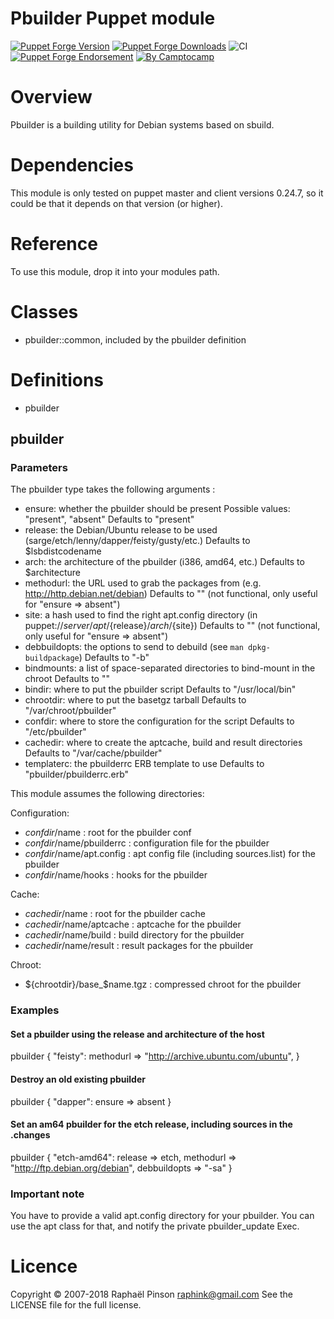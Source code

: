 Pbuilder Puppet module
======================

[![Puppet Forge Version](http://img.shields.io/puppetforge/v/puppet/pbuilder.svg)](https://forge.puppetlabs.com/puppet/pbuilder)
[![Puppet Forge Downloads](http://img.shields.io/puppetforge/dt/puppet/pbuilder.svg)](https://forge.puppetlabs.com/puppet/pbuilder)
![CI](https://github.com/voxpupuli/puppet-pbuilder/workflows/CI/badge.svg)
[![Puppet Forge Endorsement](https://img.shields.io/puppetforge/e/puppet/pbuilder.svg)](https://forge.puppetlabs.com/puppet/pbuilder)
[![By Camptocamp](https://img.shields.io/badge/by-camptocamp-fb7047.svg)](http://www.camptocamp.com)


# Overview

Pbuilder is a building utility for Debian systems based on sbuild.


# Dependencies

This module is only tested on puppet master and client versions 0.24.7,
so it could be that it depends on that version (or higher).


# Reference

To use this module, drop it into your modules path.


# Classes

 - pbuilder::common, included by the pbuilder definition


# Definitions

 - pbuilder

## pbuilder

### Parameters

The pbuilder type takes the following arguments :
 - ensure: whether the pbuilder should be present
     Possible values: "present", "absent"
     Defaults to "present"
 - release: the Debian/Ubuntu release to be used
     (sarge/etch/lenny/dapper/feisty/gusty/etc.)
     Defaults to $lsbdistcodename
 - arch: the architecture of the pbuilder (i386, amd64, etc.)
     Defaults to $architecture
 - methodurl: the URL used to grab the packages from
     (e.g. http://http.debian.net/debian)
     Defaults to "" (not functional, only useful for "ensure => absent")
 - site: a hash used to find the right apt.config directory
     (in puppet://${server}/apt/${release}/${arch}/${site})
     Defaults to "" (not functional, only useful for "ensure => absent")
 - debbuildopts: the options to send to debuild (see `man dpkg-buildpackage`)
     Defaults to "-b"
 - bindmounts: a list of space-separated directories to bind-mount in the chroot
     Defaults to ""
 - bindir: where to put the pbuilder script
     Defaults to "/usr/local/bin"
 - chrootdir: where to put the basetgz tarball
     Defaults to "/var/chroot/pbuilder"
 - confdir: where to store the configuration for the script
     Defaults to "/etc/pbuilder"
 - cachedir: where to create the aptcache, build and result directories
     Defaults to "/var/cache/pbuilder"
 - templaterc: the pbuilderrc ERB template to use
     Defaults to "pbuilder/pbuilderrc.erb"

This module assumes the following directories:

Configuration:
 - ${confdir}/$name : root for the pbuilder conf
 - ${confdir}/$name/pbuilderrc : configuration file for the pbuilder
 - ${confdir}/$name/apt.config : apt config file (including sources.list) for the pbuilder
 - ${confdir}/$name/hooks : hooks for the pbuilder

Cache:
 - ${cachedir}/$name : root for the pbuilder cache
 - ${cachedir}/$name/aptcache : aptcache for the pbuilder
 - ${cachedir}/$name/build : build directory for the pbuilder
 - ${cachedir}/$name/result : result packages for the pbuilder

Chroot:
 - ${chrootdir}/base_$name.tgz : compressed chroot for the pbuilder



### Examples


#### Set a pbuilder using the release and architecture of the host

pbuilder { "feisty":
   methodurl => "http://archive.ubuntu.com/ubuntu",
}


#### Destroy an old existing pbuilder

pbuilder { "dapper":
   ensure => absent
}


#### Set an am64 pbuilder for the etch release, including sources in the .changes

pbuilder { "etch-amd64":
   release      => etch,
   methodurl    => "http://ftp.debian.org/debian",
   debbuildopts => "-sa"
}



### Important note

You have to provide a valid apt.config directory for your pbuilder.
You can use the apt class for that, and notify the private pbuilder_update Exec.


# Licence

Copyright © 2007-2018 Raphaël Pinson <raphink@gmail.com>
See the LICENSE file for the full license.

